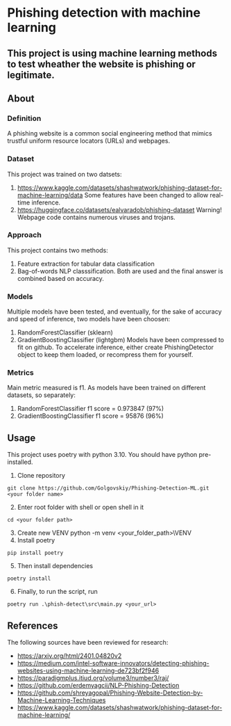 # Phishing detection with machine learning
## This project is using machine learning methods to test wheather the website is phishing or legitimate.
## About
### Definition
A phishing website is a common social engineering method that mimics trustful uniform resource locators (URLs) and webpages. 
### Dataset
This project was trained on two datsets:
1. https://www.kaggle.com/datasets/shashwatwork/phishing-dataset-for-machine-learning/data
Some features have been changed to allow real-time inference.
2. https://huggingface.co/datasets/ealvaradob/phishing-dataset
Warning! Webpage code contains numerous viruses and trojans.
### Approach
This project contains two methods:
1. Feature extraction for tabular data classification
2. Bag-of-words NLP classsification.
Both are used and the final answer is combined based on accuracy.
### Models
Multiple models have been tested, and eventually, for the sake of accuracy and speed of inference, two models have been choosen:
1. RandomForestClassifier (sklearn)
2. GradientBoostingClassifier (lightgbm)
Models have been compressed to fit on github. To accelerate inference, either create PhishingDetector object to keep them loaded, or recompress them for yourself.
### Metrics
Main metric measured is f1.
As models have been trained on different datasets, so separately:
1. RandomForestClassifier f1 score = 0.973847 (97%)
2. GradientBoostingClassifier f1 score = 95876 (96%)
## Usage
This project uses poetry with python 3.10. You should have python pre-installed.
1. Clone repository
~~~
git clone https://github.com/Golgovskiy/Phishing-Detection-ML.git <your folder name>
~~~
2. Enter root folder with shell or open shell in it
~~~
cd <your folder path>
~~~
3. Create new VENV
python -m venv <your_folder_path>\VENV
4. Install poetry
~~~
pip install poetry
~~~
5. Then install dependencies
~~~
poetry install 
~~~
6. Finally, to run the script, run
~~~
poetry run .\phish-detect\src\main.py <your_url>
~~~
## References
The following sources have been reviewed for research:
- https://arxiv.org/html/2401.04820v2
- https://medium.com/intel-software-innovators/detecting-phishing-websites-using-machine-learning-de723bf2f946
- https://paradigmplus.itiud.org/volume3/number3/raj/
- https://github.com/erdemyagcii/NLP-Phishing-Detection
- https://github.com/shreyagopal/Phishing-Website-Detection-by-Machine-Learning-Techniques
- https://www.kaggle.com/datasets/shashwatwork/phishing-dataset-for-machine-learning/
